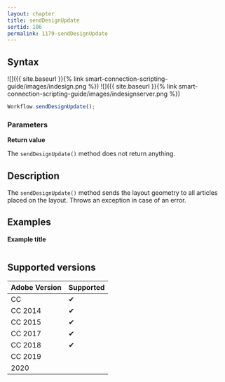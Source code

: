 ```yaml
---
layout: chapter
title: sendDesignUpdate
sortid: 106
permalink: 1179-sendDesignUpdate
---
```

## Syntax

![]({{ site.baseurl }}{% link smart-connection-scripting-guide/images/indesign.png %}) ![]({{ site.baseurl }}{% link smart-connection-scripting-guide/images/indesignserver.png %})
```javascript
Workflow.sendDesignUpdate();
```

### Parameters

**Return value**

The `sendDesignUpdate()` method does not return anything.

## Description

The `sendDesignUpdate()` method sends the layout geometry to all articles placed on the layout. Throws an exception in case of an error.

## Examples

**Example title**

```javascript

```

## Supported versions

| Adobe Version | Supported |
|---------------|-----------|
| CC            | ✔         |
| CC 2014       | ✔         |
| CC 2015       | ✔         |
| CC 2017       | ✔         |
| CC 2018       | ✔         |
| CC 2019       |           |
| 2020          |           |